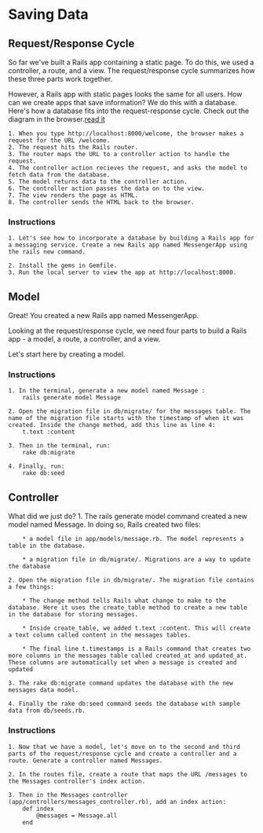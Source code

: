 # Saving Data
## Request/Response Cycle
So far we've built a Rails app containing a static page. To do this, we used a controller, a route, and a view. The request/response cycle summarizes how these three parts work together.

However, a Rails app with static pages looks the same for all users. How can we create apps that save information? We do this with a database. Here's how a database fits into the request-response cycle. Check out the diagram in the browser.[read it](https://www.codecademy.com/articles/request-response-cycle-dynamic)

    1. When you type http://localhost:8000/welcome, the browser makes a request for the URL /welcome.
    2. The request hits the Rails router.
    3. The router maps the URL to a controller action to handle the request.
    4. The controller action recieves the request, and asks the model to fetch data from the database.
    5. The model returns data to the controller action.
    6. The controller action passes the data on to the view.
    7. The view renders the page as HTML.
    8. The controller sends the HTML back to the browser.

### Instructions
    1. Let's see how to incorporate a database by building a Rails app for a messaging service. Create a new Rails app named MessengerApp using the rails new command.

    2. Install the gems in Gemfile.
    3. Run the local server to view the app at http://localhost:8000.


## Model

Great! You created a new Rails app named MessengerApp.

Looking at the request/response cycle, we need four parts to build a Rails app - a model, a route, a controller, and a view.

Let's start here by creating a model.

### Instructions
    1. In the terminal, generate a new model named Message :
        rails generate model Message
    
    2. Open the migration file in db/migrate/ for the messages table. The name of the migration file starts with the timestamp of when it was created. Inside the change method, add this line as line 4:
        t.text :content
    
    3. Then in the terminal, run:
        rake db:migrate

    4. Finally, run:
        rake db:seed
    


## Controller
What did we just do?
    1. The rails generate model command created a new model named Message. In doing so, Rails created two files:

        * a model file in app/models/message.rb. The model represents a table in the database.

        * a migration file in db/migrate/. Migrations are a way to update the database
    
    2. Open the migration file in db/migrate/. The migration file contains a few things:

        * The change method tells Rails what change to make to the database. Here it uses the create_table method to create a new table in the database for storing messages.

        * Inside create_table, we added t.text :content. This will create a text column called content in the messages tables.

        * The final line t.timestamps is a Rails command that creates two more columns in the messages table called created_at and updated_at. These columns are automatically set when a message is created and updated
    
    3. The rake db:migrate command updates the database with the new messages data model.
    
    4. Finally the rake db:seed command seeds the database with sample data from db/seeds.rb.

### Instructions

    1. Now that we have a model, let's move on to the second and third parts of the request/response cycle and create a controller and a route. Generate a controller named Messages.

    2. In the routes file, create a route that maps the URL /messages to the Messages controller's index action.

    3. Then in the Messages controller (app/controllers/messages_controller.rb), add an index action:
        def index 
            @messages = Message.all 
        end
    
    